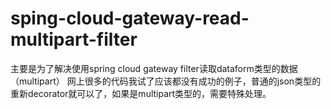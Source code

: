 # sping-cloud-gateway-read-multipart-filter
主要是为了解决使用spring cloud gateway filter读取dataform类型的数据（multipart）
网上很多的代码我试了应该都没有成功的例子，普通的json类型的重新decorator就可以了，如果是multipart类型的，需要特殊处理。
